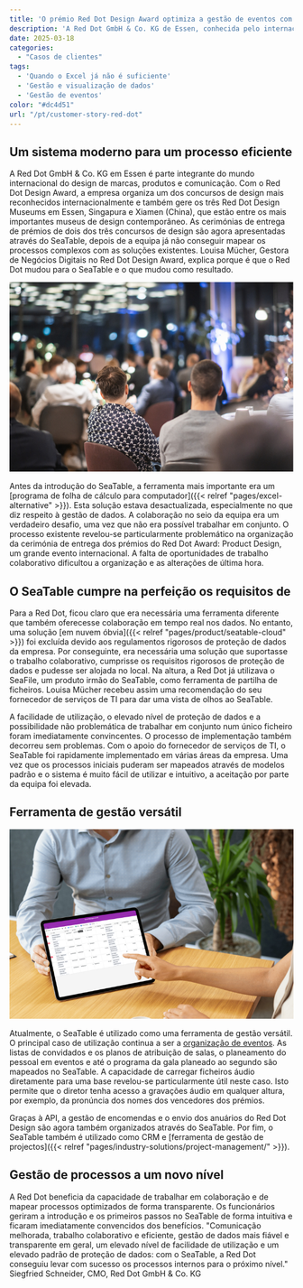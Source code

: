 ```yaml
---
title: 'O prémio Red Dot Design Award optimiza a gestão de eventos com o SeaTable'
description: 'A Red Dot GmbH & Co. KG de Essen, conhecida pelo internacionalmente reconhecido Red Dot Design Award, revolucionou e optimizou a sua gestão de eventos e encomendas. Com o SeaTable Server, a equipa beneficia de fluxos de trabalho transparentes, eficientes e colaborativos e de uma gestão de dados em conformidade com o RGPD.'
date: 2025-03-18
categories: 
  - "Casos de clientes"
tags: 
  - 'Quando o Excel já não é suficiente'
  - 'Gestão e visualização de dados'
  - 'Gestão de eventos'
color: "#dc4d51"
url: "/pt/customer-story-red-dot"
---
```


## Um sistema moderno para um processo eficiente

A Red Dot GmbH & Co. KG em Essen é parte integrante do mundo internacional do design de marcas, produtos e comunicação. Com o Red Dot Design Award, a empresa organiza um dos concursos de design mais reconhecidos internacionalmente e também gere os três Red Dot Design Museums em Essen, Singapura e Xiamen (China), que estão entre os mais importantes museus de design contemporâneo. As cerimónias de entrega de prémios de dois dos três concursos de design são agora apresentadas através do SeaTable, depois de a equipa já não conseguir mapear os processos complexos com as soluções existentes. Louisa Mücher, Gestora de Negócios Digitais no Red Dot Design Award, explica porque é que o Red Dot mudou para o SeaTable e o que mudou como resultado.

![Imagem do evento Red Dot](Blog_reddot_I1.jpg)

Antes da introdução do SeaTable, a ferramenta mais importante era um [programa de folha de cálculo para computador]({{< relref "pages/excel-alternative" >}}). Esta solução estava desactualizada, especialmente no que diz respeito à gestão de dados. A colaboração no seio da equipa era um verdadeiro desafio, uma vez que não era possível trabalhar em conjunto. O processo existente revelou-se particularmente problemático na organização da cerimónia de entrega dos prémios do Red Dot Award: Product Design, um grande evento internacional. A falta de oportunidades de trabalho colaborativo dificultou a organização e as alterações de última hora.

## O SeaTable cumpre na perfeição os requisitos de

Para a Red Dot, ficou claro que era necessária uma ferramenta diferente que também oferecesse colaboração em tempo real nos dados. No entanto, uma solução [em nuvem óbvia]({{< relref "pages/product/seatable-cloud" >}}) foi excluída devido aos regulamentos rigorosos de proteção de dados da empresa. Por conseguinte, era necessária uma solução que suportasse o trabalho colaborativo, cumprisse os requisitos rigorosos de proteção de dados e pudesse ser alojada no local. Na altura, a Red Dot já utilizava o SeaFile, um produto irmão do SeaTable, como ferramenta de partilha de ficheiros. Louisa Mücher recebeu assim uma recomendação do seu fornecedor de serviços de TI para dar uma vista de olhos ao SeaTable.

A facilidade de utilização, o elevado nível de proteção de dados e a possibilidade não problemática de trabalhar em conjunto num único ficheiro foram imediatamente convincentes. O processo de implementação também decorreu sem problemas. Com o apoio do fornecedor de serviços de TI, o SeaTable foi rapidamente implementado em várias áreas da empresa. Uma vez que os processos iniciais puderam ser mapeados através de modelos padrão e o sistema é muito fácil de utilizar e intuitivo, a aceitação por parte da equipa foi elevada.

## Ferramenta de gestão versátil

![Tablet com mesa SeaTable](3-SeaTable-erfuellt-die-Anforderungen-perfekt-1.jpg)

Atualmente, o SeaTable é utilizado como uma ferramenta de gestão versátil. O principal caso de utilização continua a ser a [organização de eventos](https://seatable.io/pt/vorlage/fewxqfzbsxocskxl7hikqq/). As listas de convidados e os planos de atribuição de salas, o planeamento do pessoal em eventos e até o programa da gala planeado ao segundo são mapeados no SeaTable. A capacidade de carregar ficheiros áudio diretamente para uma base revelou-se particularmente útil neste caso. Isto permite que o diretor tenha acesso a gravações áudio em qualquer altura, por exemplo, da pronúncia dos nomes dos vencedores dos prémios.

Graças à API, a gestão de encomendas e o envio dos anuários do Red Dot Design são agora também organizados através do SeaTable. Por fim, o SeaTable também é utilizado como CRM e [ferramenta de gestão de projectos]({{< relref "pages/industry-solutions/project-management/" >}}).

## Gestão de processos a um novo nível

A Red Dot beneficia da capacidade de trabalhar em colaboração e de mapear processos optimizados de forma transparente. Os funcionários geriram a introdução e os primeiros passos no SeaTable de forma intuitiva e ficaram imediatamente convencidos dos benefícios. "Comunicação melhorada, trabalho colaborativo e eficiente, gestão de dados mais fiável e transparente em geral, um elevado nível de facilidade de utilização e um elevado padrão de proteção de dados: com o SeaTable, a Red Dot conseguiu levar com sucesso os processos internos para o próximo nível." Siegfried Schneider, CMO, Red Dot GmbH & Co. KG

